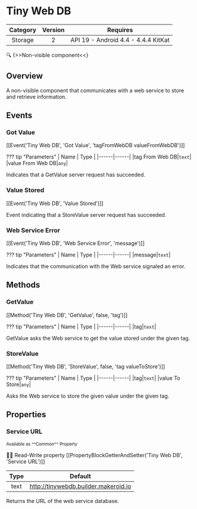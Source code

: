 # Tiny Web DB

| Category | Version | Requires |
|:--------:|:-------:|:--------:|
|Storage|2|API 19 - Android 4.4 - 4.4.4 KitKat|

:mag: {>>Non-visible component<<}

## Overview

A non-visible component that communicates with a web service to store and retrieve information.

## Events

### Got Value

[[Event('Tiny Web DB', 'Got Value', 'tagFromWebDB valueFromWebDB')]]

??? tip "Parameters"
    | Name | Type |
    |------|------|
    |tag From Web DB|`text`|
    |value From Web DB|`any`|


Indicates that a GetValue server request has succeeded.

### Value Stored

[[Event('Tiny Web DB', 'Value Stored')]]

Event indicating that a StoreValue server request has succeeded.

### Web Service Error

[[Event('Tiny Web DB', 'Web Service Error', 'message')]]

??? tip "Parameters"
    | Name | Type |
    |------|------|
    |message|`text`|


Indicates that the communication with the Web service signaled an error.

## Methods

### GetValue

[[Method('Tiny Web DB', 'GetValue', false, 'tag')]]

??? tip "Parameters"
    | Name | Type |
    |------|------|
    |tag|`text`|


GetValue asks the Web service to get the value stored under the given tag.

### StoreValue

[[Method('Tiny Web DB', 'StoreValue', false, 'tag valueToStore')]]

??? tip "Parameters"
    | Name | Type |
    |------|------|
    |tag|`text`|
    |value To Store|`any`|


Asks the Web service to store the given value under the given tag.

## Properties

### Service URL

<small>Available as ^^Common^^ Property</small>

:eyes::pencil: Read-Write property
[[PropertyBlockGetterAndSetter('Tiny Web DB', 'Service URL')]]

| Type | Default |
|:----:|:-------:|
|text|http://tinywebdb.builder.makeroid.io|

Returns the URL of the web service database.